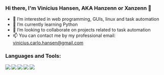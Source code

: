 ### Hi there, I'm Vinícius Hansen, AKA Hanzenn or Xanzenn 👋

- 👀 I’m interested in web programming, GUIs, linux and task automation
- 🌱 I’m currently learning Python
- 💞️ I’m looking to collaborate on projects related to task automation
- 📫 You can contact me by my professional email: vinicius.carlo.hansen@gmail.com

### Languages and Tools:

<img align='left' src='https://img.shields.io/badge/Python-3776AB?style=for-the-badge&logo=python&logoColor=white' >
<img align='left' src='https://img.shields.io/badge/HTML5-E34F26?style=for-the-badge&logo=html5&logoColor=white' >
<img align='left' src='https://img.shields.io/badge/CSS3-1572B6?style=for-the-badge&logo=css3&logoColor=white' >
<img align='left' src='https://img.shields.io/badge/Linux-FCC624?style=for-the-badge&logo=linux&logoColor=black' >
<img align='left' src='https://img.shields.io/badge/Visual_Studio_Code-0078D4?style=for-the-badge&logo=visual%20studio%20code&logoColor=white' >
